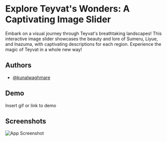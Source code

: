 
# Explore Teyvat's Wonders: A Captivating Image Slider

Embark on a visual journey through Teyvat's breathtaking landscapes! This interactive image slider showcases the beauty and lore of Sumeru, Liyue, and Inazuma, with captivating descriptions for each region.  Experience the magic of Teyvat in a whole new way!

## Authors

- [@kunalwaghmare](https://www.github.com/kunal-1207)


## Demo

Insert gif or link to demo


## Screenshots

![App Screenshot](https://via.placeholder.com/468x300?text=App+Screenshot+Here)

